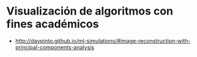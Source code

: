 # Visualización de algoritmos con fines académicos
- http://davpinto.github.io/ml-simulations/#image-reconstruction-with-principal-components-analysis
